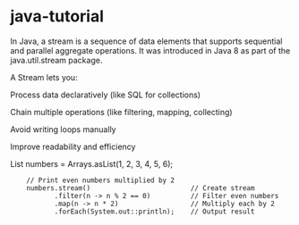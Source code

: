 # java-tutorial



In Java, a stream is a sequence of data elements that supports sequential and parallel aggregate operations. It was introduced in Java 8 as part of the java.util.stream package.


A Stream lets you:

Process data declaratively (like SQL for collections)

Chain multiple operations (like filtering, mapping, collecting)

Avoid writing loops manually

Improve readability and efficiency


List<Integer> numbers = Arrays.asList(1, 2, 3, 4, 5, 6);

        // Print even numbers multiplied by 2
        numbers.stream()                         // Create stream
               .filter(n -> n % 2 == 0)          // Filter even numbers
               .map(n -> n * 2)                  // Multiply each by 2
               .forEach(System.out::println);    // Output result